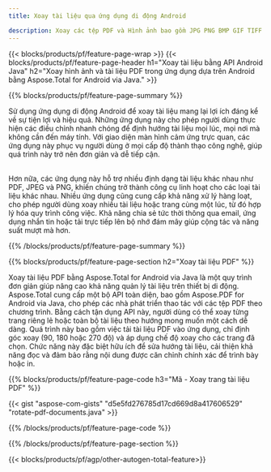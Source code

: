 ```yaml
---
title: Xoay tài liệu qua ứng dụng di động Android  

description: Xoay các tệp PDF và Hình ảnh bao gồm JPG PNG BMP GIF TIFF SVG thông qua ứng dụng Android dành cho thiết bị di động của bạn.
---
```


{{< blocks/products/pf/feature-page-wrap >}}
{{< blocks/products/pf/feature-page-header h1="Xoay tài liệu bằng API Android Java" h2="Xoay hình ảnh và tài liệu PDF trong ứng dụng dựa trên Android bằng Aspose.Total for Android via Java." >}}

{{% blocks/products/pf/feature-page-summary %}}

Sử dụng ứng dụng di động Android để xoay tài liệu mang lại lợi ích đáng kể về sự tiện lợi và hiệu quả.  Những ứng dụng này cho phép người dùng thực hiện các điều chỉnh nhanh chóng để định hướng tài liệu mọi lúc, mọi nơi mà không cần đến máy tính.  Với giao diện màn hình cảm ứng trực quan, các ứng dụng này phục vụ người dùng ở mọi cấp độ thành thạo công nghệ, giúp quá trình này trở nên đơn giản và dễ tiếp cận. <br /><br />

Hơn nữa, các ứng dụng này hỗ trợ nhiều định dạng tài liệu khác nhau như PDF, JPEG và PNG, khiến chúng trở thành công cụ linh hoạt cho các loại tài liệu khác nhau.  Nhiều ứng dụng cũng cung cấp khả năng xử lý hàng loạt, cho phép người dùng xoay nhiều tài liệu hoặc trang cùng một lúc, từ đó hợp lý hóa quy trình công việc.  Khả năng chia sẻ tức thời thông qua email, ứng dụng nhắn tin hoặc tải trực tiếp lên bộ nhớ đám mây giúp cộng tác và năng suất mượt mà hơn. 

{{% /blocks/products/pf/feature-page-summary  %}}


{{% blocks/products/pf/feature-page-section  h2="Xoay tài liệu PDF" %}}

Xoay tài liệu PDF bằng Aspose.Total for Android via Java là một quy trình đơn giản giúp nâng cao khả năng quản lý tài liệu trên thiết bị di động.  Aspose.Total cung cấp một bộ API toàn diện, bao gồm Aspose.PDF for Android via Java, cho phép các nhà phát triển thao tác với các tệp PDF theo chương trình.  Bằng cách tận dụng API này, người dùng có thể xoay từng trang riêng lẻ hoặc toàn bộ tài liệu theo hướng mong muốn một cách dễ dàng.  Quá trình này bao gồm việc tải tài liệu PDF vào ứng dụng, chỉ định góc xoay (90, 180 hoặc 270 độ) và áp dụng chế độ xoay cho các trang đã chọn.  Chức năng này đặc biệt hữu ích để sửa hướng tài liệu, cải thiện khả năng đọc và đảm bảo rằng nội dung được căn chỉnh chính xác để trình bày hoặc in.  

{{% blocks/products/pf/feature-page-code h3="Mã - Xoay trang tài liệu PDF" %}}

{{< gist "aspose-com-gists" "d5e5fd276785d17cd669d8a417606529" "rotate-pdf-documents.java" >}}

{{% /blocks/products/pf/feature-page-code  %}}

{{% /blocks/products/pf/feature-page-section %}}

{{< blocks/products/pf/agp/other-autogen-total-feature>}}